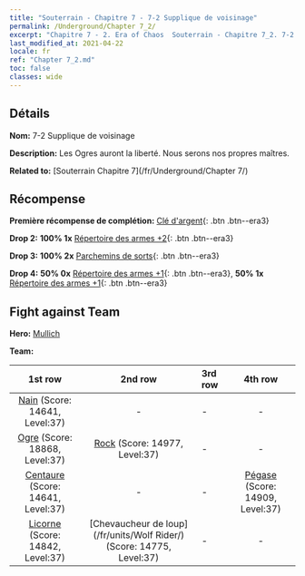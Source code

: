 ```yaml
---
title: "Souterrain - Chapitre 7 - 7-2 Supplique de voisinage"
permalink: /Underground/Chapter 7_2/
excerpt: "Chapitre 7 - 2. Era of Chaos  Souterrain - Chapitre 7_2. 7-2 Supplique de voisinage"
last_modified_at: 2021-04-22
locale: fr
ref: "Chapter 7_2.md"
toc: false
classes: wide
---
```


## Détails

 **Nom:** 7-2 Supplique de voisinage

 **Description:** Les Ogres auront la liberté. Nous serons nos propres maîtres.

 **Related to:** [Souterrain Chapitre 7](/fr/Underground/Chapter 7/)

## Récompense

 **Première récompense de complétion:** [Clé d'argent](/ItemsFR/con_693/){: .btn .btn--era3}

 **Drop 2:** **100% 1x** [Répertoire des armes +2](/ItemsFR/mat_32/){: .btn .btn--era3}

 **Drop 3:** **100% 2x** [Parchemins de sorts](/ItemsFR/con_694/){: .btn .btn--era3}

 **Drop 4:** **50% 0x** [Répertoire des armes +1](/ItemsFR/mat_25/){: .btn .btn--era3}, **50% 1x** [Répertoire des armes +1](/ItemsFR/mat_25/){: .btn .btn--era3}


## Fight against Team
 **Hero:** [Mullich](/fr/heroes/Mullich/)

 **Team:**


  | 1st row | 2nd row | 3rd row | 4th row |
  |:----:|:----:|:----|:----:|
  | [Nain](/fr/units/Dwarf/) (Score: 14641, Level:37)  | - | - | - |
  | [Ogre](/fr/units/Ogre/) (Score: 18868, Level:37)  | [Rock](/fr/units/Roc/) (Score: 14977, Level:37)  | - | - |
  | [Centaure](/fr/units/Centaur/) (Score: 14641, Level:37)  | - | - | [Pégase](/fr/units/Pegasus/) (Score: 14909, Level:37)  |
  | [Licorne](/fr/units/Unicorn/) (Score: 14842, Level:37)  | [Chevaucheur de loup](/fr/units/Wolf Rider/) (Score: 14775, Level:37)  | - | - |


